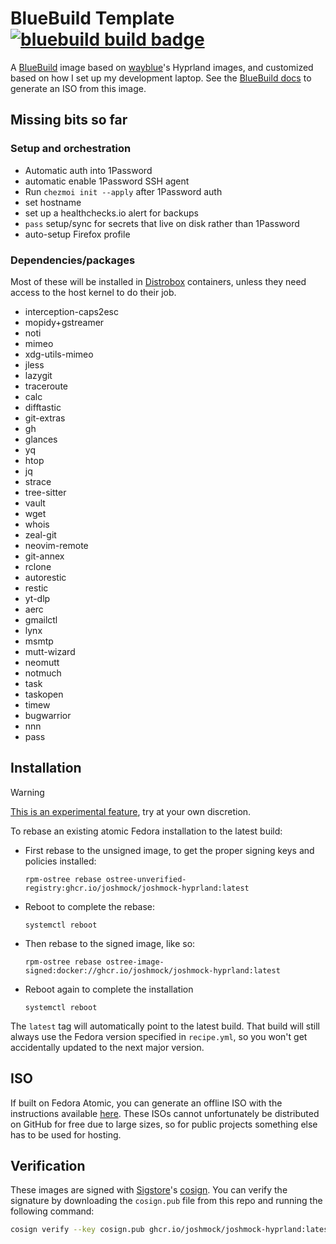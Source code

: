# BlueBuild Template &nbsp; [![bluebuild build badge](https://github.com/joshmock/blue-build-hyprland/actions/workflows/build.yml/badge.svg)](https://github.com/joshmock/blue-build-hyprland/actions/workflows/build.yml)

A [BlueBuild](https://blue-build.org/) image based on [wayblue](https://github.com/wayblueorg/wayblue)'s Hyprland images, and customized based on how I set up my development laptop.
See the [BlueBuild docs](https://blue-build.org/how-to/generate-iso/) to generate an ISO from this image.

## Missing bits so far

### Setup and orchestration

- Automatic auth into 1Password
- automatic enable 1Password SSH agent
- Run `chezmoi init --apply` after 1Password auth
- set hostname
- set up a healthchecks.io alert for backups
- `pass` setup/sync for secrets that live on disk rather than 1Password
- auto-setup Firefox profile

### Dependencies/packages

Most of these will be installed in [Distrobox](https://distrobox.it/) containers, unless they need access to the host kernel to do their job.

- interception-caps2esc
- mopidy+gstreamer
- noti
- mimeo
- xdg-utils-mimeo
- jless
- lazygit
- traceroute
- calc
- difftastic
- git-extras
- gh
- glances
- yq
- htop
- jq
- strace
- tree-sitter
- vault
- wget
- whois
- zeal-git
- neovim-remote
- git-annex
- rclone
- autorestic
- restic
- yt-dlp
- aerc
- gmailctl
- lynx
- msmtp
- mutt-wizard
- neomutt
- notmuch
- task
- taskopen
- timew
- bugwarrior
- nnn
- pass

## Installation

> [!WARNING]
> [This is an experimental feature](https://www.fedoraproject.org/wiki/Changes/OstreeNativeContainerStable), try at your own discretion.

To rebase an existing atomic Fedora installation to the latest build:

- First rebase to the unsigned image, to get the proper signing keys and policies installed:

  ```
  rpm-ostree rebase ostree-unverified-registry:ghcr.io/joshmock/joshmock-hyprland:latest
  ```

- Reboot to complete the rebase:

  ```
  systemctl reboot
  ```

- Then rebase to the signed image, like so:

  ```
  rpm-ostree rebase ostree-image-signed:docker://ghcr.io/joshmock/joshmock-hyprland:latest
  ```

- Reboot again to complete the installation

  ```
  systemctl reboot
  ```

The `latest` tag will automatically point to the latest build. That build will still always use the Fedora version specified in `recipe.yml`, so you won't get accidentally updated to the next major version.

## ISO

If built on Fedora Atomic, you can generate an offline ISO with the instructions available [here](https://blue-build.org/learn/universal-blue/#fresh-install-from-an-iso). These ISOs cannot unfortunately be distributed on GitHub for free due to large sizes, so for public projects something else has to be used for hosting.

## Verification

These images are signed with [Sigstore](https://www.sigstore.dev/)'s [cosign](https://github.com/sigstore/cosign). You can verify the signature by downloading the `cosign.pub` file from this repo and running the following command:

```bash
cosign verify --key cosign.pub ghcr.io/joshmock/joshmock-hyprland:latest
```
